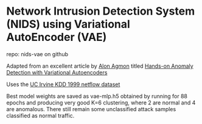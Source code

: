# Network Intrusion Detection System (NIDS) using Variational AutoEncoder (VAE)
repo: nids-vae on github

Adapted from an excellent article by [Alon Agmon](https://medium.com/@alon.agmon) titled [Hands-on Anomaly Detection with Variational Autoencoders](https://towardsdatascience.com/hands-on-anomaly-detection-with-variational-autoencoders-d4044672acd5)

Uses the [UC Irvine KDD 1999 netflow dataset](https://kdd.ics.uci.edu/databases/kddcup99/task.html)

Best model weights are saved as vae-mlp.h5 obtained by running for 88 epochs and producing very good K=6 clustering, where 2 are normal and 4 are anomalous.
There still remain some unclassified attack samples classified as normal traffic.


